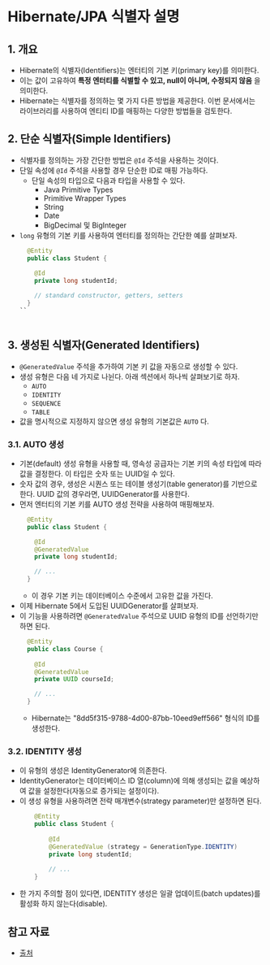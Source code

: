 # Hibernate/JPA 식별자 설명

## 1. 개요
* Hibernate의 식별자(Identifiers)는 엔터티의 기본 키(primary key)를 의미한다. 
* 이는 값이 고유하여 **특정 엔터티를 식별할 수 있고, null이 아니며, 수정되지 않음** 을 의미한다.
* Hibernate는 식별자를 정의하는 몇 가지 다른 방법을 제공한다. 이번 문서에서는 라이브러리를 사용하여 엔티티 ID를 매핑하는 다양한 방법들을 검토한다.


## 2. 단순 식별자(Simple Identifiers)
* 식별자를 정의하는 가장 간단한 방법은 `@Id` 주석을 사용하는 것이다.
* 단일 속성에 `@Id` 주석을 사용할 경우 단순한 ID로 매핑 가능하다.
  * 단일 속성의 타입으로 다음과 타입을 사용할 수 있다.
    * Java Primitive Types
    * Primitive Wrapper Types 
    * String
    * Date
    * BigDecimal 및 BigInteger
* `long` 유형의 기본 키를 사용하여 엔터티를 정의하는 간단한 예를 살펴보자.
    ```java
      @Entity
      public class Student {
        
        @Id
        private long studentId;
  
        // standard constructor, getters, setters
      } 
    ``



## 3. 생성된 식별자(Generated Identifiers)
* `@GeneratedValue` 주석을 추가하여 기본 키 값을 자동으로 생성할 수 있다.
* 생성 유형은 다음 네 가지로 나뉜다. 아래 섹션에서 하나씩 살펴보기로 하자.
  * `AUTO`
  * `IDENTITY`
  * `SEQUENCE`
  * `TABLE`
* 값을 명시적으로 지정하지 않으면 생성 유형의 기본값은 `AUTO` 다.

### 3.1. AUTO 생성

* 기본(default) 생성 유형을 사용할 때, 영속성 공급자는 기본 키의 속성 타입에 따라 값을 결정한다. 이 타입은 숫자 또는 UUID일 수 있다.
* 숫자 값의 경우, 생성은 시퀀스 또는 테이블 생성기(table generator)를 기반으로 한다. UUID 값의 경우라면, UUIDGenerator를 사용한다.
* 먼저 엔터티의 기본 키를 AUTO 생성 전략을 사용하여 매핑해보자.
    ```java
      @Entity
      public class Student {
    
        @Id
        @GeneratedValue
        private long studentId;
    
        // ...
      }
    ```
  * 이 경우 기본 키는 데이터베이스 수준에서 고유한 값을 가진다.
* 이제 Hibernate 5에서 도입된 UUIDGenerator를 살펴보자.
* 이 기능을 사용하려면 `@GeneratedValue` 주석으로 UUID 유형의 ID를 선언하기만 하면 된다.
    ```java
      @Entity
      public class Course {
        
        @Id
        @GeneratedValue
        private UUID courseId;
    
        // ...
      }
    ```
  * Hibernate는 "8dd5f315-9788-4d00-87bb-10eed9eff566" 형식의 ID를 생성한다.


### 3.2. IDENTITY 생성
* 이 유형의 생성은 IdentityGenerator에 의존한다.
* IdentityGenerator는 데이터베이스 ID 열(column)에 의해 생성되는 값을 예상하여 값을 설정한다(자동으로 증가되는 설정이다).
* 이 생성 유형을 사용하려면 전략 매개변수(strategy parameter)만 설정하면 된다.
    ```java
        @Entity
        public class Student {
        
            @Id
            @GeneratedValue (strategy = GenerationType.IDENTITY)
            private long studentId;
        
            // ...
        }
    ```
* 한 가지 주의할 점이 있다면, IDENTITY 생성은 일괄 업데이트(batch updates)를 활성화 하지 않는다(disable).


## 참고 자료
* [출처](https://www.baeldung.com/hibernate-identifiers)
